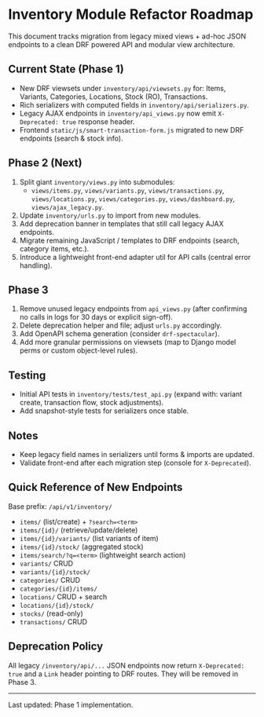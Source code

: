 # Inventory Module Refactor Roadmap

This document tracks migration from legacy mixed views + ad-hoc JSON endpoints to a clean DRF powered API and modular view architecture.

## Current State (Phase 1)
- New DRF viewsets under `inventory/api/viewsets.py` for: Items, Variants, Categories, Locations, Stock (RO), Transactions.
- Rich serializers with computed fields in `inventory/api/serializers.py`.
- Legacy AJAX endpoints in `inventory/api_views.py` now emit `X-Deprecated: true` response header.
- Frontend `static/js/smart-transaction-form.js` migrated to new DRF endpoints (search & stock info).

## Phase 2 (Next)
1. Split giant `inventory/views.py` into submodules:
   - `views/items.py`, `views/variants.py`, `views/transactions.py`, `views/locations.py`, `views/categories.py`, `views/dashboard.py`, `views/ajax_legacy.py`.
2. Update `inventory/urls.py` to import from new modules.
3. Add deprecation banner in templates that still call legacy AJAX endpoints.
4. Migrate remaining JavaScript / templates to DRF endpoints (search, category items, etc.).
5. Introduce a lightweight front-end adapter util for API calls (central error handling).

## Phase 3
1. Remove unused legacy endpoints from `api_views.py` (after confirming no calls in logs for 30 days or explicit sign-off).
2. Delete deprecation helper and file; adjust `urls.py` accordingly.
3. Add OpenAPI schema generation (consider `drf-spectacular`).
4. Add more granular permissions on viewsets (map to Django model perms or custom object-level rules).

## Testing
- Initial API tests in `inventory/tests/test_api.py` (expand with: variant create, transaction flow, stock adjustments).
- Add snapshot-style tests for serializers once stable.

## Notes
- Keep legacy field names in serializers until forms & imports are updated.
- Validate front-end after each migration step (console for `X-Deprecated`).

## Quick Reference of New Endpoints
Base prefix: `/api/v1/inventory/`
- `items/` (list/create) + `?search=<term>`
- `items/{id}/` (retrieve/update/delete)
- `items/{id}/variants/` (list variants of item)
- `items/{id}/stock/` (aggregated stock)
- `items/search/?q=<term>` (lightweight search action)
- `variants/` CRUD
- `variants/{id}/stock/`
- `categories/` CRUD
- `categories/{id}/items/`
- `locations/` CRUD + search
- `locations/{id}/stock/`
- `stocks/` (read-only)
- `transactions/` CRUD

## Deprecation Policy
All legacy `/inventory/api/...` JSON endpoints now return `X-Deprecated: true` and a `Link` header pointing to DRF routes. They will be removed in Phase 3.

---
Last updated: Phase 1 implementation.
